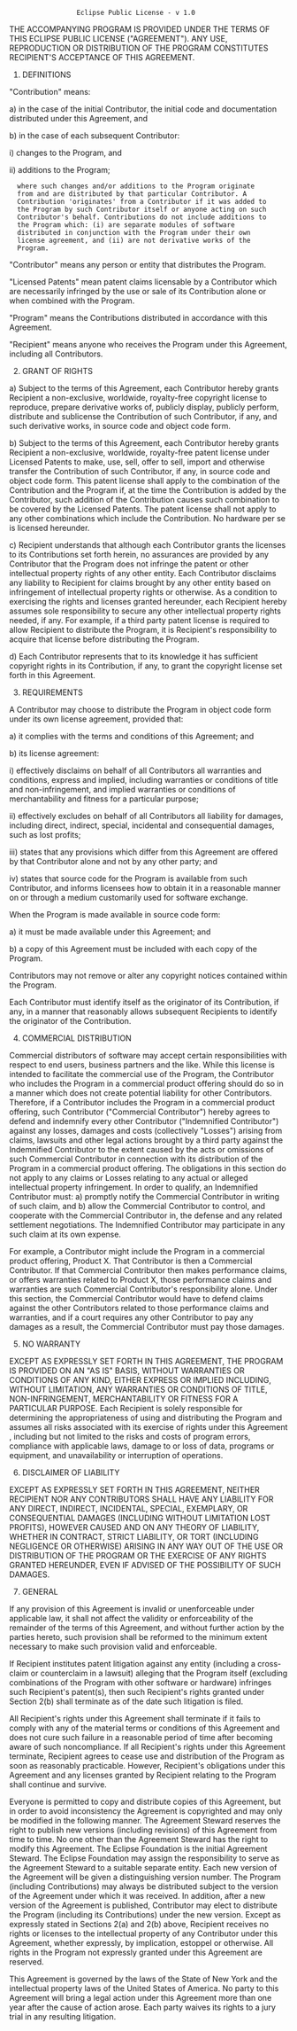                      Eclipse Public License - v 1.0

THE ACCOMPANYING PROGRAM IS PROVIDED UNDER THE TERMS OF THIS ECLIPSE
PUBLIC LICENSE ("AGREEMENT"). ANY USE, REPRODUCTION OR DISTRIBUTION OF
THE PROGRAM CONSTITUTES RECIPIENT'S ACCEPTANCE OF THIS AGREEMENT.

1. DEFINITIONS

"Contribution" means:

a) in the case of the initial Contributor, the initial code and
documentation distributed under this Agreement, and

b) in the case of each subsequent Contributor:

i) changes to the Program, and

ii) additions to the Program;

      where such changes and/or additions to the Program originate
      from and are distributed by that particular Contributor. A
      Contribution 'originates' from a Contributor if it was added to
      the Program by such Contributor itself or anyone acting on such
      Contributor's behalf. Contributions do not include additions to
      the Program which: (i) are separate modules of software
      distributed in conjunction with the Program under their own
      license agreement, and (ii) are not derivative works of the
      Program.

"Contributor" means any person or entity that distributes the Program.

"Licensed Patents" mean patent claims licensable by a Contributor which
are necessarily infringed by the use or sale of its Contribution alone or
when combined with the Program.

"Program" means the Contributions distributed in accordance with this
Agreement.

"Recipient" means anyone who receives the Program under this Agreement,
including all Contributors.

2. GRANT OF RIGHTS

a) Subject to the terms of this Agreement, each Contributor hereby
grants Recipient a non-exclusive, worldwide, royalty-free copyright
license to reproduce, prepare derivative works of, publicly
display, publicly perform, distribute and sublicense the
Contribution of such Contributor, if any, and such derivative
works, in source code and object code form.

b) Subject to the terms of this Agreement, each Contributor hereby
grants Recipient a non-exclusive, worldwide, royalty-free patent
license under Licensed Patents to make, use, sell, offer to sell,
import and otherwise transfer the Contribution of such Contributor,
if any, in source code and object code form. This patent license
shall apply to the combination of the Contribution and the Program
if, at the time the Contribution is added by the Contributor, such
addition of the Contribution causes such combination to be covered
by the Licensed Patents. The patent license shall not apply to any
other combinations which include the Contribution.  No hardware per
se is licensed hereunder.

c) Recipient understands that although each Contributor grants the
licenses to its Contributions set forth herein, no assurances are
provided by any Contributor that the Program does not infringe the
patent or other intellectual property rights of any other
entity. Each Contributor disclaims any liability to Recipient for
claims brought by any other entity based on infringement of
intellectual property rights or otherwise.  As a condition to
exercising the rights and licenses granted hereunder, each
Recipient hereby assumes sole responsibility to secure any other
intellectual property rights needed, if any. For example, if a
third party patent license is required to allow Recipient to
distribute the Program, it is Recipient's responsibility to acquire
that license before distributing the Program.

d) Each Contributor represents that to its knowledge it has sufficient
copyright rights in its Contribution, if any, to grant the
copyright license set forth in this Agreement.

3. REQUIREMENTS

A Contributor may choose to distribute the Program in object code form
under its own license agreement, provided that:

a) it complies with the terms and conditions of this Agreement; and

b) its license agreement:

i) effectively disclaims on behalf of all Contributors all
warranties and conditions, express and implied, including
warranties or conditions of title and non-infringement, and
implied warranties or conditions of merchantability and fitness
for a particular purpose;

ii) effectively excludes on behalf of all Contributors all
liability for damages, including direct, indirect, special,
incidental and consequential damages, such as lost profits;

iii) states that any provisions which differ from this Agreement
are offered by that Contributor alone and not by any other
party; and

iv) states that source code for the Program is available from such
Contributor, and informs licensees how to obtain it in a
reasonable manner on or through a medium customarily used for
software exchange.

When the Program is made available in source code form:

a) it must be made available under this Agreement; and

b) a copy of this Agreement must be included with each copy of the
Program.

Contributors may not remove or alter any copyright notices contained
within the Program.

Each Contributor must identify itself as the originator of its
Contribution, if any, in a manner that reasonably allows subsequent
Recipients to identify the originator of the Contribution.

4. COMMERCIAL DISTRIBUTION

Commercial distributors of software may accept certain responsibilities
with respect to end users, business partners and the like. While this
license is intended to facilitate the commercial use of the Program, the
Contributor who includes the Program in a commercial product offering
should do so in a manner which does not create potential liability for
other Contributors. Therefore, if a Contributor includes the Program in a
commercial product offering, such Contributor ("Commercial Contributor")
hereby agrees to defend and indemnify every other Contributor
("Indemnified Contributor") against any losses, damages and costs
(collectively "Losses") arising from claims, lawsuits and other legal
actions brought by a third party against the Indemnified Contributor to
the extent caused by the acts or omissions of such Commercial Contributor
in connection with its distribution of the Program in a commercial product
offering. The obligations in this section do not apply to any claims or
Losses relating to any actual or alleged intellectual property
infringement. In order to qualify, an Indemnified Contributor must: a)
promptly notify the Commercial Contributor in writing of such claim, and
b) allow the Commercial Contributor to control, and cooperate with the
Commercial Contributor in, the defense and any related settlement
negotiations. The Indemnified Contributor may participate in any such
claim at its own expense.

For example, a Contributor might include the Program in a commercial
product offering, Product X. That Contributor is then a Commercial
Contributor. If that Commercial Contributor then makes performance claims,
or offers warranties related to Product X, those performance claims and
warranties are such Commercial Contributor's responsibility alone. Under
this section, the Commercial Contributor would have to defend claims
against the other Contributors related to those performance claims and
warranties, and if a court requires any other Contributor to pay any
damages as a result, the Commercial Contributor must pay those damages.

5. NO WARRANTY

EXCEPT AS EXPRESSLY SET FORTH IN THIS AGREEMENT, THE PROGRAM IS PROVIDED
ON AN "AS IS" BASIS, WITHOUT WARRANTIES OR CONDITIONS OF ANY KIND, EITHER
EXPRESS OR IMPLIED INCLUDING, WITHOUT LIMITATION, ANY WARRANTIES OR
CONDITIONS OF TITLE, NON-INFRINGEMENT, MERCHANTABILITY OR FITNESS FOR A
PARTICULAR PURPOSE. Each Recipient is solely responsible for determining
the appropriateness of using and distributing the Program and assumes all
risks associated with its exercise of rights under this Agreement ,
including but not limited to the risks and costs of program errors,
compliance with applicable laws, damage to or loss of data, programs or
equipment, and unavailability or interruption of operations.

6. DISCLAIMER OF LIABILITY

EXCEPT AS EXPRESSLY SET FORTH IN THIS AGREEMENT, NEITHER RECIPIENT NOR ANY
CONTRIBUTORS SHALL HAVE ANY LIABILITY FOR ANY DIRECT, INDIRECT,
INCIDENTAL, SPECIAL, EXEMPLARY, OR CONSEQUENTIAL DAMAGES (INCLUDING
WITHOUT LIMITATION LOST PROFITS), HOWEVER CAUSED AND ON ANY THEORY OF
LIABILITY, WHETHER IN CONTRACT, STRICT LIABILITY, OR TORT (INCLUDING
NEGLIGENCE OR OTHERWISE) ARISING IN ANY WAY OUT OF THE USE OR DISTRIBUTION
OF THE PROGRAM OR THE EXERCISE OF ANY RIGHTS GRANTED HEREUNDER, EVEN IF
ADVISED OF THE POSSIBILITY OF SUCH DAMAGES.

7. GENERAL

If any provision of this Agreement is invalid or unenforceable under
applicable law, it shall not affect the validity or enforceability of the
remainder of the terms of this Agreement, and without further action by
the parties hereto, such provision shall be reformed to the minimum extent
necessary to make such provision valid and enforceable.

If Recipient institutes patent litigation against any entity (including a
cross-claim or counterclaim in a lawsuit) alleging that the Program itself
(excluding combinations of the Program with other software or hardware)
infringes such Recipient's patent(s), then such Recipient's rights granted
under Section 2(b) shall terminate as of the date such litigation is
filed.

All Recipient's rights under this Agreement shall terminate if it fails to
comply with any of the material terms or conditions of this Agreement and
does not cure such failure in a reasonable period of time after becoming
aware of such noncompliance. If all Recipient's rights under this
Agreement terminate, Recipient agrees to cease use and distribution of the
Program as soon as reasonably practicable. However, Recipient's
obligations under this Agreement and any licenses granted by Recipient
relating to the Program shall continue and survive.

Everyone is permitted to copy and distribute copies of this Agreement, but
in order to avoid inconsistency the Agreement is copyrighted and may only
be modified in the following manner. The Agreement Steward reserves the
right to publish new versions (including revisions) of this Agreement from
time to time. No one other than the Agreement Steward has the right to
modify this Agreement. The Eclipse Foundation is the initial Agreement
Steward. The Eclipse Foundation may assign the responsibility to serve as
the Agreement Steward to a suitable separate entity. Each new version of
the Agreement will be given a distinguishing version number. The Program
(including Contributions) may always be distributed subject to the version
of the Agreement under which it was received. In addition, after a new
version of the Agreement is published, Contributor may elect to distribute
the Program (including its Contributions) under the new version. Except as
expressly stated in Sections 2(a) and 2(b) above, Recipient receives no
rights or licenses to the intellectual property of any Contributor under
this Agreement, whether expressly, by implication, estoppel or otherwise.
All rights in the Program not expressly granted under this Agreement are
reserved.

This Agreement is governed by the laws of the State of New York and the
intellectual property laws of the United States of America. No party to
this Agreement will bring a legal action under this Agreement more than
one year after the cause of action arose. Each party waives its rights to
a jury trial in any resulting litigation.
